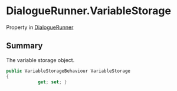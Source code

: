 # DialogueRunner.VariableStorage

Property in [DialogueRunner](/api/csharp/yarn.unity.dialoguerunner.md)

## Summary


The variable storage object.


```csharp
public VariableStorageBehaviour VariableStorage
{
            get; set; }
```

